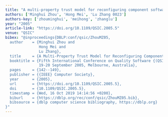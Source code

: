 ```yaml
---
title: "A multi-property trust model for reconfiguring component software"
authors: ['Minghui Zhou', 'Hong Mei', 'Lu Zhang 0023']
authors-key: ['zhouminghui', 'meihong', 'zhanglu']
year: "2005"
article-link: "https://doi.org/10.1109/QSIC.2005.5"
venue: "QSIC"
bibex: "@inproceedings{DBLP:conf/qsic/ZhouMZ05,
  author    = {Minghui Zhou and
               Hong Mei and
               Lu Zhang},
  title     = {A Multi-Property Trust Model for Reconfiguring Component Software},
  booktitle = {Fifth International Conference on Quality Software {(QSIC} 2005),
               19-20 September 2005, Melbourne, Australia},
  pages     = {142--149},
  publisher = {{IEEE} Computer Society},
  year      = {2005},
  url       = {https://doi.org/10.1109/QSIC.2005.5},
  doi       = {10.1109/QSIC.2005.5},
  timestamp = {Wed, 16 Oct 2019 14:14:56 +0200},
  biburl    = {https://dblp.org/rec/conf/qsic/ZhouMZ05.bib},
  bibsource = {dblp computer science bibliography, https://dblp.org}
}"
---
```

